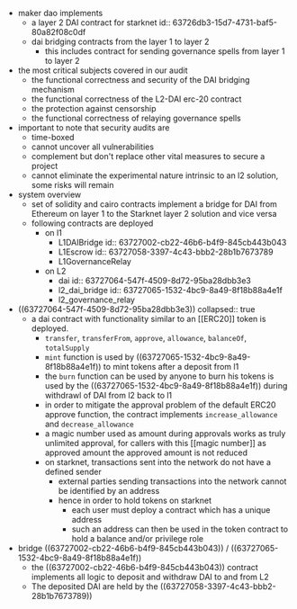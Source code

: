 - maker dao implements
	- a layer 2 DAI contract for starknet
	  id:: 63726db3-15d7-4731-baf5-80a82f08c0df
	- dai bridging contracts from the layer 1 to layer 2
		- this includes contract for sending governance spells from layer 1 to layer 2
- the most critical subjects covered in our audit
	- the functional correctness and security of the DAI bridging mechanism
	- the functional correctness of the L2-DAI erc-20 contract
	- the protection against censorship
	- the functional correctness of relaying governance spells
- important to note that security audits are
	- time-boxed
	- cannot uncover all vulnerabilities
	- complement but don't replace other vital measures to secure a project
	- cannot eliminate the experimental nature intrinsic to an l2 solution, some risks will remain
- system overview
	- set of solidity and cairo contracts implement a bridge for DAI from Ethereum on layer 1 to the Starknet layer 2 solution and vice versa
	- following contracts are deployed
		- on l1
			- L1DAIBridge
			  id:: 63727002-cb22-46b6-b4f9-845cb443b043
			- L1Escrow
			  id:: 63727058-3397-4c43-bbb2-28b1b7673789
			- L1GovernanceRelay
		- on L2
			- dai
			  id:: 63727064-547f-4509-8d72-95ba28dbb3e3
			- l2_dai_bridge
			  id:: 63727065-1532-4bc9-8a49-8f18b88a4e1f
			- l2_governance_relay
- ((63727064-547f-4509-8d72-95ba28dbb3e3))
  collapsed:: true
	- a dai contract with functionality similar to an [[ERC20]] token is deployed.
		- `transfer`, `transferFrom`, `approve`, `allowance`, `balanceOf`, `totalSupply`
		- `mint` function is used by ((63727065-1532-4bc9-8a49-8f18b88a4e1f)) to mint tokens after a deposit from l1
		- the `burn` function can be used by anyone to burn his tokens is used by the ((63727065-1532-4bc9-8a49-8f18b88a4e1f)) during withdrawl of DAI from l2 back to l1
		- in order to mitigate the approval problem of the default ERC20 approve function, the contract implements `increase_allowance` and `decrease_allowance`
		- a magic number used as amount during approvals works as truly unlimited approval, for callers with this [[magic number]] as approved amount the approved amount is not reduced
		- on starknet, transactions sent into the network do not have a defined sender
			- external parties sending transactions into the network cannot be identified by an address
			- hence in order to hold tokens on starknet
				- each user must deploy a contract which has a unique address
				- such an address can then be used in the token contract to hold a balance and/or privilege role
- bridge ((63727002-cb22-46b6-b4f9-845cb443b043)) / ((63727065-1532-4bc9-8a49-8f18b88a4e1f))
	- the ((63727002-cb22-46b6-b4f9-845cb443b043)) contract implements all logic to deposit and withdraw DAI to and from L2
	- The deposited DAI are held by the ((63727058-3397-4c43-bbb2-28b1b7673789))